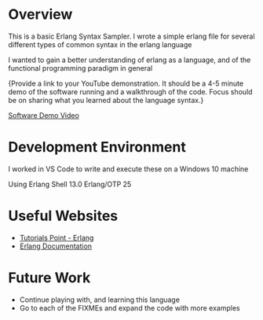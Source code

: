 # Overview

This is a basic Erlang Syntax Sampler. I wrote a simple erlang file for several different types of common syntax in the erlang language

I wanted to gain a better understanding of erlang as a language, and of the functional programming paradigm in general

{Provide a link to your YouTube demonstration.  It should be a 4-5 minute demo of the software running and a walkthrough of the code.  Focus should be on sharing what you learned about the language syntax.}

[Software Demo Video](http://youtube.link.goes.here)

# Development Environment

I worked in VS Code to write and execute these on a Windows 10 machine

Using Erlang Shell 13.0
    Erlang/OTP 25

# Useful Websites

* [Tutorials Point - Erlang](https://www.tutorialspoint.com/erlang/)
* [Erlang Documentation](https://www.erlang.org/doc/reference_manual/introduction.html)

# Future Work

* Continue playing with, and learning this language
* Go to each of the FIXMEs and expand the code with more examples